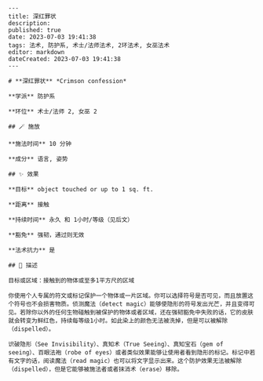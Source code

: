 
    ---
    title: 深红罪状
    description: 
    published: true
    date: 2023-07-03 19:41:38
    tags: 法术, 防护系, 术士/法师法术, 2环法术, 女巫法术
    editor: markdown
    dateCreated: 2023-07-03 19:41:38
    ---

    # **深红罪状** *Crimson confession*

    **学派** 防护系 

    **环位** 术士/法师 2, 女巫 2

    ## 🪄 施放

    **施法时间** 10 分钟

    **成分** 语言, 姿势

    ## ✨ 效果 

    **目标** object touched or up to 1 sq. ft. 

    **距离** 接触  

    **持续时间** 永久 和 1小时/等级（见后文） 

    **豁免** 强韧，通过则无效

    **法术抗力** 是

    ## 📖 描述

    目标或区域：接触到的物体或至多1平方尺的区域

    你使用个人专属的符文或标记保护一个物体或一片区域。你可以选择符号是否可见，而且放置这个符号也不会损害物质。侦测魔法（detect magic）能够使隐形的符号发出光芒，并且变得可见。若除你以外的任何生物碰触到被保护的物体或者区域，还在强韧豁免中失败的话，它的皮肤就会转变为鲜红色，持续每等级1小时。如此染上的颜色无法被洗掉，但是可以被解除（dispelled）。

    识破隐形（See Invisibility）、真知术（True Seeing）、真知宝石（gem of seeing）、百眼法袍（robe of eyes）或者类似效果能够让使用者看到隐形的标记。标记中若有文字的话，阅读魔法（read magic）也可以将文字显示出来。这个防护效果无法被解除（dispelled），但是它能够被施法者或者抹消术（erase）移除。
    